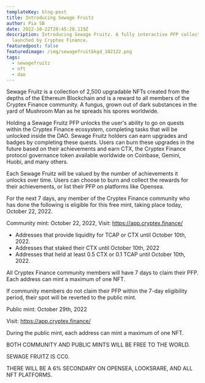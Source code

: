 ```yaml
---
templateKey: blog-post
title: Introducing Sewage Fruitz
author: Pia SB
date: 2022-10-22T20:45:28.119Z
description: Introducing Sewage Fruitz. A fully interactive PFP collection
  launched by Cryptex Finance.
featuredpost: false
featuredimage: /img/sewagefruitbkgd_102122.png
tags:
  - sewagefruitz
  - nft
  - dao
---
```

Sewage Fruitz is a collection of 2,500 upgradable NFTs created from the depths of the Ethereum Blockchain and is a reward to all members of the Cryptex Finance community. A fungus, grown out of dark substances in the yard of Mushroom Man as he spreads his spores worldwide.

Holding a Sewage Fruitz PFP unlocks the user's ability to go on quests within the Cryptex Finance ecosystem, completing tasks that will be unlocked inside the DAO. Sewage Fruitz holders can earn upgrades and badges by completing these quests. Users can burn these upgrades in the future based on their achievements and earn CTX, the Cryptex Finance protocol governance token available worldwide on Coinbase, Gemini, Huobi, and many others.

Each Sewage Fruitz will be valued by the number of achievements it unlocks over time. Users can choose to burn and collect the rewards for their achievements, or list their PFP on platforms like Opensea.

For the next 7 days, any member of the Cryptex Finance community who has done the following is eligible for this free mint, taking place today, October 22, 2022.

Community mint: October 22, 2022, Visit: [](https://app.cryptex.finance/)<https://app.cryptex.finance/>

* Addresses that provide liquidity for TCAP or CTX until October 10th, 2022.
* Addresses that staked their CTX until October 10th, 2022
* Addresses that held at least 0.5 CTX or 0.1 TCAP until October 10th, 2022.

All Cryptex Finance community members will have 7 days to claim their PFP. Each address can mint a maximum of one NFT.

If community members do not claim their PFP within the 7-day eligibility period, their spot will be reverted to the public mint.

Public mint: October 29th, 2022

Visit: [](https://app.cryptex.finance/)<https://app.cryptex.finance/>

During the public mint, each address can mint a maximum of one NFT.

BOTH COMMUNITY AND PUBLIC MINTS WILL BE FREE TO THE WORLD.

SEWAGE FRUITZ IS CC0.

THERE WILL BE A 6% SECONDARY ON OPENSEA, LOOKSRARE, AND ALL NFT PLATFORMS.